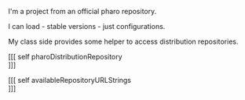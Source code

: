 I'm a project from an official pharo repository. I can load 	- stable versions	- just configurations.My class side provides some helper to access distribution repositories.[[[self pharoDistributionRepository			]]]			[[[self availableRepositoryURLStrings		 ]]]